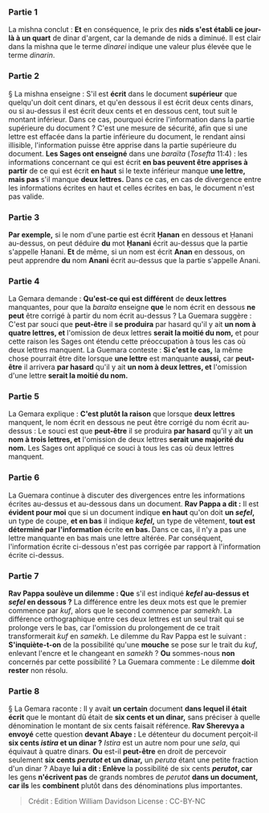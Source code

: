 
### Partie 1
La mishna conclut : <b>Et</b> en conséquence, le prix des <b>nids s'est établi ce jour-là à un quart</b> de dinar d'argent, car la demande de nids a diminué. Il est clair dans la mishna que le terme <i>dinarei</i> indique une valeur plus élevée que le terme <i>dinarin</i>.

### Partie 2
§ La mishna enseigne : S'il est <b>écrit</b> dans le document <b>supérieur</b> que quelqu'un doit cent dinars, et qu'en dessous il est écrit deux cents dinars, ou si au-dessus il est écrit deux cents et en dessous cent, tout suit le montant inférieur. Dans ce cas, pourquoi écrire l'information dans la partie supérieure du document ? C'est une mesure de sécurité, afin que si une lettre est effacée dans la partie inférieure du document, le rendant ainsi illisible, l'information puisse être apprise dans la partie supérieure du document. <b>Les Sages ont enseigné</b> dans une <i>baraïta</i> (<i>Tosefta</i> 11:4) : les informations concernant ce qui est écrit <b>en bas peuvent être apprises à partir</b> de ce qui est écrit <b>en haut</b> si le texte inférieur manque <b>une lettre, mais pas</b> s'il manque <b>deux lettres.</b> Dans ce cas, en cas de divergence entre les informations écrites en haut et celles écrites en bas, le document n'est pas valide.

### Partie 3
<b>Par exemple,</b> si le nom d'une partie est écrit <b>Ḥanan</b> en dessous et Ḥanani au-dessus, on peut déduire <b>du</b> mot <b>Ḥanani</b> écrit au-dessus que la partie s'appelle Ḥanani. <b>Et</b> de même, si un nom est écrit <b>Anan</b> en dessous, on peut apprendre <b>du</b> nom <b>Anani</b> écrit au-dessus que la partie s'appelle Anani.

### Partie 4
La Gemara demande : <b>Qu'est-ce qui est différent</b> de <b>deux lettres</b> manquantes, pour que la <i>baraita</i> enseigne <b>que</b> le nom écrit en dessous <b>ne peut</b> être corrigé à partir du nom écrit au-dessus ? La Guemara suggère : C'est par souci que <b>peut-être</b> il <b>se produira</b> par hasard qu'il y ait <b>un nom à quatre lettres, et</b> l'omission de deux lettres <b>serait la moitié du nom,</b> et pour cette raison les Sages ont étendu cette préoccupation à tous les cas où deux lettres manquent. La Guemara conteste : <b>Si c'est le cas,</b> la même chose pourrait être dite lorsque <b>une lettre</b> est manquante <b>aussi,</b> car <b>peut-être</b> il arrivera <b>par hasard</b> qu'il y ait <b>un nom à deux lettres, et</b> l'omission d'une lettre <b>serait la moitié du nom.</b>

### Partie 5
La Gemara explique : <b>C'est plutôt la raison</b> que lorsque <b>deux lettres</b> manquent, le nom écrit en dessous ne peut être corrigé du nom écrit au-dessus : Le souci est que <b>peut-être</b> il se produira <b>par hasard</b> qu'il y ait <b>un nom à trois lettres, et</b> l'omission de deux lettres <b>serait une majorité du nom.</b> Les Sages ont appliqué ce souci à tous les cas où deux lettres manquent.

### Partie 6
La Guemara continue à discuter des divergences entre les informations écrites au-dessus et au-dessous dans un document. <b>Rav Pappa a dit :</b> Il est <b>évident pour moi</b> que si un document indique <b>en haut</b> qu'on doit <b>un <i>sefel</i>,</b> un type de coupe, <b>et en bas</b> il indique <b><i>kefel</i>,</b> un type de vêtement, <b>tout est déterminé par l'information</b> écrite <b>en bas. </b> Dans ce cas, il n'y a pas une lettre manquante en bas mais une lettre altérée. Par conséquent, l'information écrite ci-dessous n'est pas corrigée par rapport à l'information écrite ci-dessus.

### Partie 7
<b>Rav Pappa soulève un dilemme : Que</b> s'il est indiqué <b><i>kefel</i> au-dessus et <i>sefel</i> en dessous ?</b> La différence entre les deux mots est que le premier commence par <i>kuf</i>, alors que le second commence par <i>samekh</i>. La différence orthographique entre ces deux lettres est un seul trait qui se prolonge vers le bas, car l'omission du prolongement de ce trait transformerait <i>kuf</i> en <i>samekh</i>. Le dilemme du Rav Pappa est le suivant : <b>S'inquiète-t-on</b> de la possibilité qu'une <b>mouche</b> se pose sur le trait du <i>kuf</i>, enlevant l'encre et le changeant en <i>samekh</i> ? <b>Ou</b> sommes-nous <b>non</b> concernés par cette possibilité ? La Guemara commente : Le dilemme <b>doit rester</b> non résolu.

### Partie 8
§ La Gemara raconte : Il y avait <b>un certain</b> document <b>dans lequel il était écrit</b> que le montant dû était de <b>six cents et un dinar,</b> sans préciser à quelle dénomination le montant de six cents faisait référence. <b>Rav Sherevya a envoyé</b> cette question <b>devant Abaye :</b> Le détenteur du document perçoit-il <b>six cents <i>istira</i> et un dinar ?</b> <i>Istira</i> est un autre nom pour une <i>sela</i>, qui équivaut à quatre dinars. <b>Ou</b> est-il <b>peut-être</b> en droit de percevoir seulement <b>six cents <i>perutot</i> et un dinar,</b> un <i>peruta</i> étant une petite fraction d'un dinar ? Abaye <b>lui a dit : Enlève</b> la possibilité de six cents <b><i>perutot</i>, car</b> les gens <b>n'écrivent pas</b> de grands nombres de <i>perutot</i> <b>dans un document, car ils</b> les <b>combinent</b> plutôt dans des dénominations plus importantes.

>Crédit : Edition William Davidson
>License : CC-BY-NC